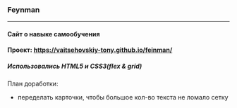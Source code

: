 ### Feynman
____________

#### Сайт о навыке самообучения

#### Проект: https://vaitsehovskiy-tony.github.io/feinman/


##### Использовались HTML5 и CSS3(flex & grid)

План доработки:
* переделать карточки, чтобы большое кол-во текста не ломало сетку
